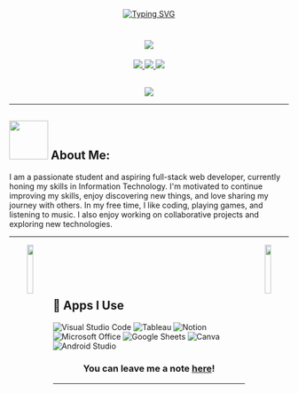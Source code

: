 <div align="center">
    <!-- Header Image with Typing SVG Animation -->
   <a href="https://git.io/typing-svg"><img src="https://readme-typing-svg.herokuapp.com?font=ARIAL+BLACK&weight=900&size=30&duration=3000&pause=1000&color=CA00ABCA&width=600&lines=Hi+there%2C+I'm+Alief+Badrit+Tamam+%F0%9F%91%8B" alt="Typing SVG" /></a>
</div>

<h1 align="center">
    <img src="https://readme-typing-svg.herokuapp.com?font=Fira+Code&weight=700&size=24&pause=1000&color=36BCF7FF&center=true&width=1000&height=52&lines=Hi+There!!+Happy+To+Meet+You.+I'm+Alief+Badri+Tamam">
</h1>

<div align="center">
  <p>
    <a href="https://www.instagram.com/yourusername/"><img src="https://img.shields.io/badge/Instagram-E4405F?style=for-the-badge&logo=instagram&logoColor=white"/> </a>
    <a href="mailto:your-email@gmail.com"><img src="https://img.shields.io/badge/Gmail-D14836?style=for-the-badge&logo=gmail&logoColor=white"/> </a>
    <a href="https://www.spotify.com/id-id/account/overview/" target="_blank">
        <img src="https://img.shields.io/badge/Spotify-1ED760?&style=for-the-badge&logo=spotify&logoColor=white" target="_blank">
    </a>
  </p>
  <br>
  
  <a href="https://github.com/AliefBadriTamam/github-profile-views-counter">
    <img src="https://komarev.com/ghpvc/?username=AliefBadriTamam&style=for-the-badge">
  </a>
</div>

---

## <img src="https://media.giphy.com/media/lGhBlBMIN2XsEteTN3/giphy.gif" width="70"> **About Me:**

I am a passionate student and aspiring full-stack web developer, currently honing my skills in Information Technology. I'm motivated to continue improving my skills, enjoy discovering new things, and love sharing my journey with others. In my free time, I like coding, playing games, and listening to music. I also enjoy working on collaborative projects and exploring new technologies.

---

<div align="center">
    <img align="left" width="15%" height="15%" src="https://media.giphy.com/media/hiJ9ypGI5tIKdwKoK2/giphy.gif">
    <img align="right" width="15%" height="15%" src="https://media1.tenor.com/m/ue7Q8JmP_0MAAAAC/oiia-oiiaoiia.gif">
</div>

<br><br><br><br> <!-- Spasi tambahan agar teks berikutnya tidak menempel pada GIF -->

## 📱 Apps I Use

![Visual Studio Code](https://img.shields.io/badge/Visual_Studio_Code-0078D4?style=for-the-badge&logo=visual%20studio%20code&logoColor=white)
![Tableau](https://img.shields.io/badge/Tableau-0077B5?style=for-the-badge&logo=tableau&logoColor=white)
![Notion](https://img.shields.io/badge/Notion-000000?style=for-the-badge&logo=notion&logoColor=white)
![Microsoft Office](https://img.shields.io/badge/Microsoft_Office-D83B01?style=for-the-badge&logo=microsoft-office&logoColor=white)
![Google Sheets](https://img.shields.io/badge/Google%20Sheets-34A853?style=for-the-badge&logo=google-sheets&logoColor=white)
![Canva](https://img.shields.io/badge/Canva-%2300C4CC.svg?&style=for-the-badge&logo=Canva&logoColor=white)
![Android Studio](https://img.shields.io/badge/Android%20Studio-3DDC84?style=for-the-badge&logo=android-studio&logoColor=white)

<h3 align="center">You can leave me a note <a href="https://github.com/AliefBadriTamam/AliefBadriTamam/issues/new?template=guestbook-entry.md">here</a>!</h3>

---
